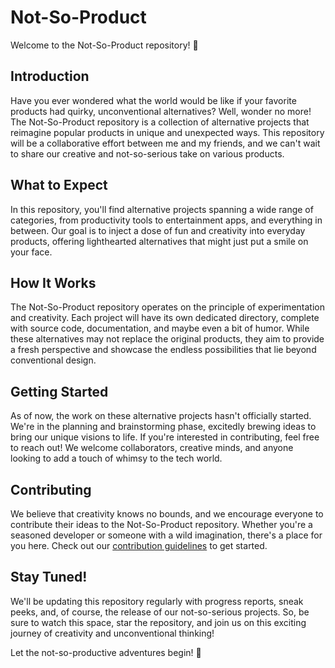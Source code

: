 # Not-So-Product

Welcome to the Not-So-Product repository! 🚀

## Introduction

Have you ever wondered what the world would be like if your favorite products had quirky, unconventional alternatives? Well, wonder no more! The Not-So-Product repository is a collection of alternative projects that reimagine popular products in unique and unexpected ways. This repository will be a collaborative effort between me and my friends, and we can't wait to share our creative and not-so-serious take on various products.

## What to Expect

In this repository, you'll find alternative projects spanning a wide range of categories, from productivity tools to entertainment apps, and everything in between. Our goal is to inject a dose of fun and creativity into everyday products, offering lighthearted alternatives that might just put a smile on your face.

## How It Works

The Not-So-Product repository operates on the principle of experimentation and creativity. Each project will have its own dedicated directory, complete with source code, documentation, and maybe even a bit of humor. While these alternatives may not replace the original products, they aim to provide a fresh perspective and showcase the endless possibilities that lie beyond conventional design.

## Getting Started

As of now, the work on these alternative projects hasn't officially started. We're in the planning and brainstorming phase, excitedly brewing ideas to bring our unique visions to life. If you're interested in contributing, feel free to reach out! We welcome collaborators, creative minds, and anyone looking to add a touch of whimsy to the tech world.

## Contributing

We believe that creativity knows no bounds, and we encourage everyone to contribute their ideas to the Not-So-Product repository. Whether you're a seasoned developer or someone with a wild imagination, there's a place for you here. Check out our [contribution guidelines](CONTRIBUTING.md) to get started.

## Stay Tuned!

We'll be updating this repository regularly with progress reports, sneak peeks, and, of course, the release of our not-so-serious projects. So, be sure to watch this space, star the repository, and join us on this exciting journey of creativity and unconventional thinking!

Let the not-so-productive adventures begin! 🎉
